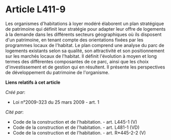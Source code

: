 # Article L411-9

Les organismes d'habitations à loyer modéré élaborent un plan stratégique de patrimoine qui définit leur stratégie pour
adapter leur offre de logements à la demande dans les différents secteurs géographiques où ils disposent d'un patrimoine, en
tenant compte des orientations fixées par les programmes locaux de l'habitat. Le plan comprend une analyse du parc de
logements existants selon sa qualité, son attractivité et son positionnement sur les marchés locaux de l'habitat. Il définit
l'évolution à moyen et long termes des différentes composantes de ce parc, ainsi que les choix d'investissement et de gestion
qui en résultent. Il présente les perspectives de développement du patrimoine de l'organisme.

**Liens relatifs à cet article**

_Créé par_:

  - Loi n°2009-323 du 25 mars 2009 - art. 1

_Cité par_:

  - Code de la construction et de l'habitation. - art. L445-1 (V)
  - Code de la construction et de l'habitation. - art. L481-1 (VD)
  - Code de la construction et de l'habitation. - art. R*445-2-2 (V)

